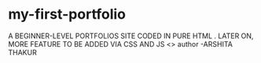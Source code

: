 # my-first-portfolio
A BEGINNER-LEVEL PORTFOLIOS SITE CODED IN PURE HTML . LATER ON, MORE FEATURE TO BE ADDED VIA CSS AND JS
<>
author -ARSHITA THAKUR 


